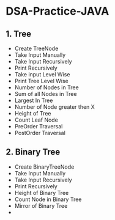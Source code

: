 # DSA-Practice-JAVA
## 1. Tree
  - Create TreeNode
  - Take Input Manually
  - Take Input Recursively
  - Print Recursively
  - Take input Level Wise
  - Print Tree Level Wise
  - Number of Nodes in Tree
  - Sum of all Nodes in Tree
  - Largest In Tree
  - Number of Node greater then X
  - Height of Tree
  - Count Leaf Node
  - PreOrder Traversal
  - PostOrder Traversal
## 2. Binary Tree
  - Create BinaryTreeNode
  - Take Input Manually
  - Take Input Recursively
  - Print Recursively
  - Height of Binary Tree
  - Count Node in Binary Tree
  - Mirror of Binary Tree
  - 
